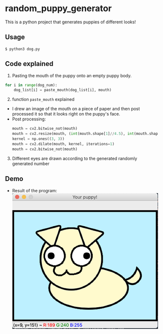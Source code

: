 # random_puppy_generator
This is a python project that generates puppies of different looks!
## Usage
```
$ python3 dog.py
```
## Code explained
1. Pasting the mouth of the puppy onto an empty puppy body.
```python
for i in range(dog_num):
    dog_list[i] = paste_mouth(dog_list[i], mouth)
```
2. function `paste_mouth` explained
- I drew an image of the mouth on a piece of paper and then post processed it so that it looks right on the puppy's face.
- Post processing:
    ```python
    mouth = cv2.bitwise_not(mouth)
    mouth = cv2.resize(mouth, (int(mouth.shape[1]//4.5), int(mouth.shape[0]//4.5)), cv2.INTER_AREA)
    kernel = np.ones((3, 3))
    mouth = cv2.dilate(mouth, kernel, iterations=1)
    mouth = cv2.bitwise_not(mouth)
    ```
3. Different eyes are drawn according to the generated randomly generated number

## Demo
- Result of the program:
![alt text](demo.png)
